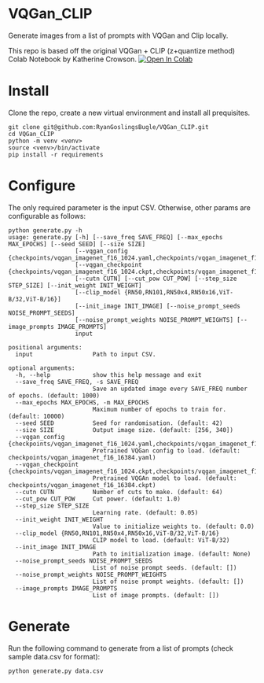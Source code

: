# VQGan_CLIP

Generate images from a list of prompts with VQGan and Clip locally. 

This repo is based off the original VQGan + CLIP (z+quantize method) Colab Notebook by Katherine Crowson. [![Open In Colab][colab-badge]][colab-notebook]

[colab-notebook]: <https://colab.research.google.com/drive/1L8oL-vLJXVcRzCFbPwOoMkPKJ8-aYdPN>
[colab-badge]: <https://colab.research.google.com/assets/colab-badge.svg>

# Install

Clone the repo, create a new virtual environment and install all prequisites.

```
git clone git@github.com:RyanGoslingsBugle/VQGan_CLIP.git
cd VQGan_CLIP
python -m venv <venv>
source <venv>/bin/activate
pip install -r requirements
```

# Configure

The only required parameter is the input CSV. Otherwise, other params are configurable as follows:

```
python generate.py -h
usage: generate.py [-h] [--save_freq SAVE_FREQ] [--max_epochs MAX_EPOCHS] [--seed SEED] [--size SIZE] 
                   [--vqgan_config {checkpoints/vqgan_imagenet_f16_1024.yaml,checkpoints/vqgan_imagenet_f16_16384.yaml}]
                   [--vqgan_checkpoint {checkpoints/vqgan_imagenet_f16_1024.ckpt,checkpoints/vqgan_imagenet_f16_16384.ckpt}] 
                   [--cutn CUTN] [--cut_pow CUT_POW] [--step_size STEP_SIZE] [--init_weight INIT_WEIGHT] 
                   [--clip_model {RN50,RN101,RN50x4,RN50x16,ViT-B/32,ViT-B/16}]
                   [--init_image INIT_IMAGE] [--noise_prompt_seeds NOISE_PROMPT_SEEDS] 
                   [--noise_prompt_weights NOISE_PROMPT_WEIGHTS] [--image_prompts IMAGE_PROMPTS]
                   input

positional arguments:
  input                 Path to input CSV.

optional arguments:
  -h, --help            show this help message and exit
  --save_freq SAVE_FREQ, -s SAVE_FREQ
                        Save an updated image every SAVE_FREQ number of epochs. (default: 1000)
  --max_epochs MAX_EPOCHS, -m MAX_EPOCHS
                        Maximum number of epochs to train for. (default: 10000)
  --seed SEED           Seed for randomisation. (default: 42)
  --size SIZE           Output image size. (default: [256, 340])
  --vqgan_config {checkpoints/vqgan_imagenet_f16_1024.yaml,checkpoints/vqgan_imagenet_f16_16384.yaml}
                        Pretrained VQGan config to load. (default: checkpoints/vqgan_imagenet_f16_16384.yaml)
  --vqgan_checkpoint {checkpoints/vqgan_imagenet_f16_1024.ckpt,checkpoints/vqgan_imagenet_f16_16384.ckpt}
                        Pretrained VQGAn model to load. (default: checkpoints/vqgan_imagenet_f16_16384.ckpt)
  --cutn CUTN           Number of cuts to make. (default: 64)
  --cut_pow CUT_POW     Cut power. (default: 1.0)
  --step_size STEP_SIZE
                        Learning rate. (default: 0.05)
  --init_weight INIT_WEIGHT
                        Value to initialize weights to. (default: 0.0)
  --clip_model {RN50,RN101,RN50x4,RN50x16,ViT-B/32,ViT-B/16}
                        CLIP model to load. (default: ViT-B/32)
  --init_image INIT_IMAGE
                        Path to initialization image. (default: None)
  --noise_prompt_seeds NOISE_PROMPT_SEEDS
                        List of noise prompt seeds. (default: [])
  --noise_prompt_weights NOISE_PROMPT_WEIGHTS
                        List of noise prompt weights. (default: [])
  --image_prompts IMAGE_PROMPTS
                        List of image prompts. (default: [])
```

# Generate

Run the following command to generate from a list of prompts (check sample data.csv for format):

```
python generate.py data.csv
```
